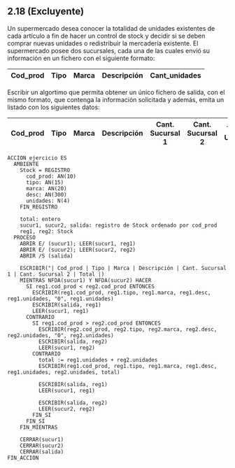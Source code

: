 ## 2.18 (Excluyente)
Un supermercado desea conocer la totalidad de unidades existentes de cada artículo
a fin de hacer un control de stock y decidir si se deben comprar nuevas unidades
o redistribuir la mercadería existente. El supermercado posee dos sucursales, cada
una de las cuales envió su información en un fichero con el siguiente formato:

| **Cod_prod** | Tipo | Marca | Descripción | Cant_unidades |
|--------------|------|-------|-------------|---------------|

Escribir un algortimo que permita obtener un único fichero de salida, con el mismo
formato, que contenga la información solicitada y además, emita un listado con los
siguientes datos:

| **Cod_prod** | Tipo | Marca | Descripción | Cant. Sucursal 1 | Cant. Sucursal 2 | Total de Unidades |
|--------------|------|-------|-------------|------------------|------------------|-------------------|

```
ACCION ejercicio ES
  AMBIENTE
    Stock = REGISTRO
      cod_prod: AN(10)
      tipo: AN(15)
      marca: AN(20)
      desc: AN(300)
      unidades: N(4)
    FIN_REGISTRO

    total: entero
    sucur1, sucur2, salida: registro de Stock ordenado por cod_prod
    reg1, reg2: Stock
  PROCESO
    ABRIR E/ (sucur1); LEER(sucur1, reg1)
    ABRIR E/ (sucur2); LEER(sucur2, reg2)
    ABRIR /S (salida)

    ESCRIBIR("| Cod_prod | Tipo | Marca | Descripción | Cant. Sucursal 1 | Cant. Sucursal 2 | Total |)
    MIENTRAS NFDA(sucur1) Y NFDA(sucur2) HACER
      SI reg1.cod_prod < reg2.cod_prod ENTONCES
        ESCRIBIR(reg1.cod_prod, reg1.tipo, reg1.marca, reg1.desc, reg1.unidades, "0", reg1.unidades)
        ESCRIBIR(salida, reg1)
        LEER(sucur1, reg1)
      CONTRARIO
        SI reg1.cod_prod > reg2.cod_prod ENTONCES
          ESCRIBIR(reg2.cod_prod, reg2.tipo, reg2.marca, reg2.desc, reg2.unidades, "0", reg2.unidades)
          ESCRIBIR(salida, reg2)
          LEER(sucur1, reg2)
        CONTRARIO
          total := reg1.unidades + reg2.unidades
          ESCRIBIR(reg1.cod_prod, reg1.tipo, reg1.marca, reg1.desc, reg1.unidades, reg2.unidades, total)

          ESCRIBIR(salida, reg1)
          LEER(sucur1, reg1)

          ESCRIBIR(salida, reg2)
          LEER(sucur2, reg2)
        FIN_SI
      FIN_SI
    FIN_MIENTRAS

    CERRAR(sucur1)
    CERRAR(sucur2)
    CERRAR(salida)
FIN_ACCION
```
